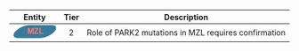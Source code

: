 |Entity|Tier|Description              |
|:----:|:----:|------------------------------|
|![MZL](images/icons/MZL_tier2.png) | 2 | Role of PARK2 mutations in MZL requires confirmation|
